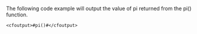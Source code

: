 The following code example will output the value of pi returned from the pi() function.

```lucee+trycf
<cfoutput>#pi()#</cfoutput>
```